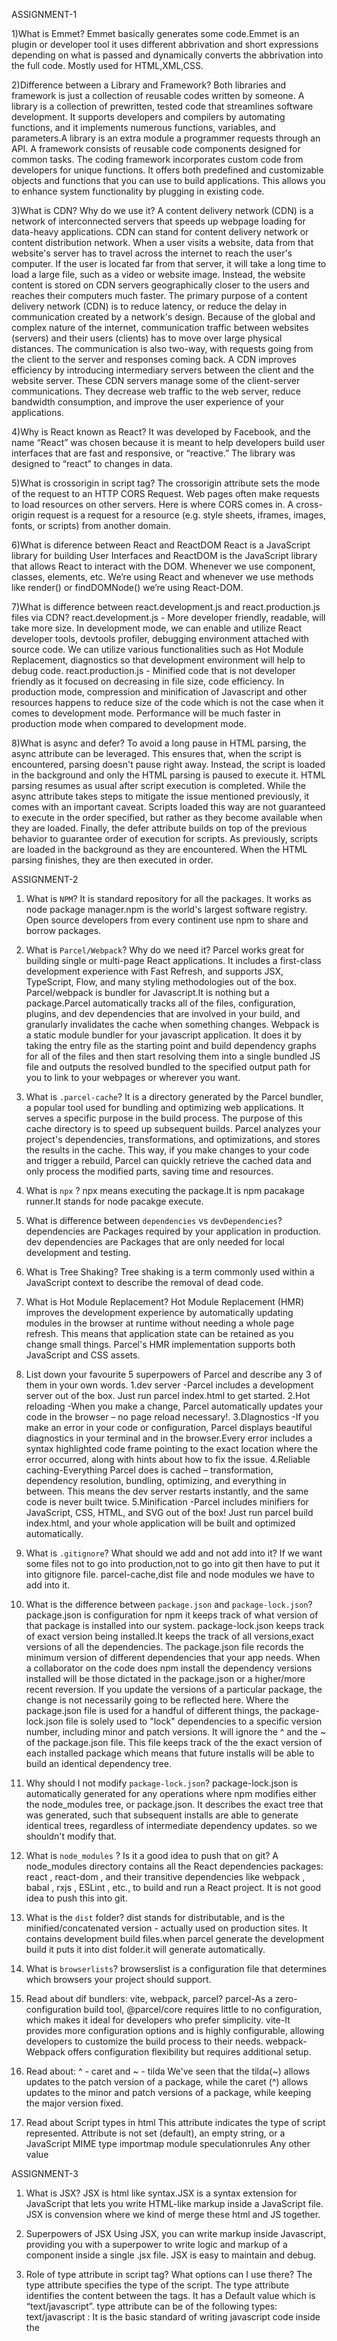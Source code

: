 ASSIGNMENT-1

1)What is Emmet?
Emmet basically generates some code.Emmet is an plugin or developer tool it uses different abbrivation and short expressions depending on what is passed and dynamically converts the abbrivation into the full code.
Mostly used for HTML,XML,CSS.

2)Difference between a Library and Framework?
Both libraries and framework is just a collection of reusable codes written by someone.
A library is a collection of prewritten, tested code that streamlines software development. It supports developers and compilers by automating functions, and it implements numerous functions, variables, and parameters.A library is an extra module a programmer requests through an API.
A framework consists of reusable code components designed for common tasks. The coding framework incorporates custom code from developers for unique functions. It offers both predefined and customizable objects and functions that you can use to build applications. This allows you to enhance system functionality by plugging in existing code.

3)What is CDN? Why do we use it?
A content delivery network (CDN) is a network of interconnected servers that speeds up webpage loading for data-heavy applications. CDN can stand for content delivery network or content distribution network.
When a user visits a website, data from that website's server has to travel across the internet to reach the user's computer. If the user is located far from that server, it will take a long time to load a large file, such as a video or website image. Instead, the website content is stored on CDN servers geographically closer to the users and reaches their computers much faster.
The primary purpose of a content delivery network (CDN) is to reduce latency, or reduce the delay in communication created by a network's design. Because of the global and complex nature of the internet, communication traffic between websites (servers) and their users (clients) has to move over large physical distances. The communication is also two-way, with requests going from the client to the server and responses coming back.
A CDN improves efficiency by introducing intermediary servers between the client and the website server. These CDN servers manage some of the client-server communications. They decrease web traffic to the web server, reduce bandwidth consumption, and improve the user experience of your applications.

4)Why is React known as React?
It was developed by Facebook, and the name “React” was chosen because it is meant to help developers build user interfaces that are fast and responsive, or “reactive.” The library was designed to “react” to changes in data.

5)What is crossorigin in script tag?
The crossorigin attribute sets the mode of the request to an HTTP CORS Request. Web pages often make requests to load resources on other servers. Here is where CORS comes in. A cross-origin request is a request for a resource (e.g. style sheets, iframes, images, fonts, or scripts) from another domain.

6)What is diference between React and ReactDOM
React is a JavaScript library for building User Interfaces and ReactDOM is the JavaScript library that allows React to interact with the DOM.
Whenever we use component, classes, elements, etc. We’re using React and whenever we use methods like render() or findDOMNode() we’re using React-DOM.

7)What is difference between react.development.js and react.production.js files via CDN?
react.development.js - More developer friendly, readable, will take more size.
In development mode, we can enable and utilize React developer tools, devtools profiler, debugging environment attached with source code. We can utilize various functionalities such as Hot Module Replacement, diagnostics so that development environment will help to debug code.
react.production.js - Minified code that is not developer friendly as it focused on decreasing in file size, code efficiency.
In production mode, compression and minification of Javascript and other resources happens to reduce size of the code which is not the case when it comes to development mode. Performance will be much faster in production mode when compared to development mode.

8)What is async and defer?
To avoid a long pause in HTML parsing, the async attribute can be leveraged. This ensures that, when the script is encountered, parsing doesn't pause right away. Instead, the script is loaded in the background and only the HTML parsing is paused to execute it. HTML parsing resumes as usual after script execution is completed.
While the async attribute takes steps to mitigate the issue mentioned previously, it comes with an important caveat. Scripts loaded this way are not guaranteed to execute in the order specified, but rather as they become available when they are loaded.
Finally, the defer attribute builds on top of the previous behavior to guarantee order of execution for scripts. As previously, scripts are loaded in the background as they are encountered. When the HTML parsing finishes, they are then executed in order.

ASSIGNMENT-2

1. What is `NPM`?
   It is standard repository for all the packages. It works as node package manager.npm is the world's largest software registry. Open source developers from every continent use npm to share and borrow packages.

2. What is `Parcel/Webpack`? Why do we need it?
   Parcel works great for building single or multi-page React applications. It includes a first-class development experience with Fast Refresh, and supports JSX, TypeScript, Flow, and many styling methodologies out of the box.
   Parcel/webpack is bundler for Javascript.It is nothing but a package.Parcel automatically tracks all of the files, configuration, plugins, and dev dependencies that are involved in your build, and granularly invalidates the cache when something changes.
   Webpack is a static module bundler for your javascript application. It does it by taking the entry file as the starting point and build dependency graphs for all of the files and then start resolving them into a single bundled JS file and outputs the resolved bundled to the specified output path for you to link to your webpages or wherever you want.

3. What is `.parcel-cache`?
   It is a directory generated by the Parcel bundler, a popular tool used for bundling and optimizing web applications. It serves a specific purpose in the build process.
   The purpose of this cache directory is to speed up subsequent builds. Parcel analyzes your project's dependencies, transformations, and optimizations, and stores the results in the cache. This way, if you make changes to your code and trigger a rebuild, Parcel can quickly retrieve the cached data and only process the modified parts, saving time and resources.

4. What is `npx` ?
   npx means executing the package.It is npm pacakage runner.It stands for node pacakge execute.

5. What is difference between `dependencies` vs `devDependencies`?
   dependencies are Packages required by your application in production.
   dev dependencies are Packages that are only needed for local development and testing.

6. What is Tree Shaking?
   Tree shaking is a term commonly used within a JavaScript context to describe the removal of dead code.

7. What is Hot Module Replacement?
   Hot Module Replacement (HMR) improves the development experience by automatically updating modules in the browser at runtime without needing a whole page refresh. This means that application state can be retained as you change small things. Parcel's HMR implementation supports both JavaScript and CSS assets.

8. List down your favourite 5 superpowers of Parcel and describe any 3 of them in your
   own words.
   1.dev server -Parcel includes a development server out of the box. Just run parcel index.html to get started.
   2.Hot reloading -When you make a change, Parcel automatically updates your code in the browser – no page reload necessary!.
   3.DIagnostics -If you make an error in your code or configuration, Parcel displays beautiful diagnostics in your terminal and in the browser.Every error includes a syntax highlighted code frame pointing to the exact location where the error occurred, along with hints about how to fix the issue.
   4.Reliable caching-Everything Parcel does is cached – transformation, dependency resolution, bundling, optimizing, and everything in between. This means the dev server restarts instantly, and the same code is never built twice.
   5.Minification -Parcel includes minifiers for JavaScript, CSS, HTML, and SVG out of the box! Just run parcel build index.html, and your whole application will be built and optimized automatically.

9. What is `.gitignore`? What should we add and not add into it?
   If we want some files not to go into production,not to go into git then have to put it into gitignore file.
   parcel-cache,dist file and node modules we have to add into it.

10. What is the difference between `package.json` and `package-lock.json`?
    package.json is configuration for npm it keeps track of what version of that package is installed into our system.
    package-lock.json keeps track of exact version being installed.It keeps the track of all versions,exact versions of all the dependencies.
    The package.json file records the minimum version of different dependencies that your app needs. When a collaborator on the code does npm install the dependency versions installed will be those dictated in the package.json or a higher/more recent reversion. If you update the versions of a particular package, the change is not necessarily going to be reflected here.
    Where the package.json file is used for a handful of different things, the package-lock.json file is solely used to "lock" dependencies to a specific version number, including minor and patch versions. It will ignore the ^ and the ~ of the package.json file. This file keeps track of the the exact version of each installed package which means that future installs will be able to build an identical dependency tree.

11. Why should I not modify `package-lock.json`?
    package-lock.json is automatically generated for any operations where npm modifies either the node_modules tree, or package.json. It describes the exact tree that was generated, such that subsequent installs are able to generate identical trees, regardless of intermediate dependency updates.
    so we shouldn't modify that.

12. What is `node_modules` ? Is it a good idea to push that on git?
    A node_modules directory contains all the React dependencies packages: react , react-dom , and their transitive dependencies like webpack , babal , rxjs , ESLint , etc., to build and run a React project.
    It is not good idea to push this into git.

13. What is the `dist` folder?
    dist stands for distributable, and is the minified/concatenated version - actually used on production sites.
    It contains development build files.when parcel generate the development build it puts it into dist folder.it will generate automatically.

14. What is `browserlists`?
    browserslist is a configuration file that determines which browsers your project should support.

15. Read about dif bundlers: vite, webpack, parcel?
    parcel-As a zero-configuration build tool, @parcel/core requires little to no configuration, which makes it ideal for developers who prefer simplicity.
    vite-It provides more configuration options and is highly configurable, allowing developers to customize the build process to their needs.
    webpack-Webpack offers configuration flexibility but requires additional setup.

16. Read about: ^ - caret and ~ - tilda
    We've seen that the tilda(~) allows updates to the patch version of a package, while the caret (^) allows updates to the minor and patch versions of a package, while keeping the major version fixed.

17. Read about Script types in html
    This attribute indicates the type of script represented.
    Attribute is not set (default), an empty string, or a JavaScript MIME type
    importmap
    module
    speculationrules
    Any other value

ASSIGNMENT-3

1. What is JSX?
   JSX is html like syntax.JSX is a syntax extension for JavaScript that lets you write HTML-like markup inside a JavaScript file. JSX is convension where we kind of merge these html and JS together.

2. Superpowers of JSX
   Using JSX, you can write markup inside Javascript, providing you with a superpower to write logic and markup of a component inside a single .jsx file. JSX is easy to maintain and debug.

3. Role of type attribute in script tag? What options can I use there?
   The type attribute specifies the type of the script. The type attribute identifies the content between the <script> and </script> tags. It has a Default value which is “text/javascript”.
   type attribute can be of the following types:
   text/javascript : It is the basic standard of writing javascript code inside the <script> tag
   text/ecmascript : this value indicates that the script is following the EcmaScript standards.
   module: This value tells the browser that the script is a module that can import or export other files or modules inside it.
   text/babel : This value indicates that the script is a babel type and required bable to transpile it.
   text/typescript: As the name suggest the script is written in TypeScript.

4. {TitleComponent} vs {<TitleComponent/>} vs {<TitleComponent></TitleComponent>} in JSX
   {TitleComponent}: This value describes the TitleComponent as a javascript expression or a variable. The {} can embed a javascript expression or a variable inside it.
   <TitleComponent/> : This value represents a Component that is basically returning Some JSX value. In simple terms TitleComponent a function that is returning a JSX value. A component is written inside the {< />} expression.
   <TitleComponent></TitleComponent> : <TitleComponent /> and <TitleComponent></TitleComponent> are equivalent only when < TitleComponent /> has no child components. The opening and closing tags are created to include the child components.
